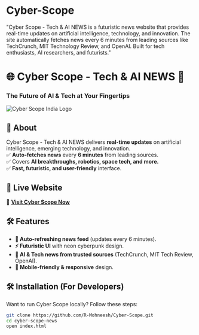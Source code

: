# Cyber-Scope
"Cyber Scope - Tech &amp; AI NEWS is a futuristic news website that provides real-time updates on artificial intelligence, technology, and innovation. The site automatically fetches news every 6 minutes from leading sources like TechCrunch, MIT Technology Review, and OpenAI. Built for tech enthusiasts, AI researchers, and futurists."
# 🌐 Cyber Scope - Tech & AI NEWS 🚀  
### **The Future of AI & Tech at Your Fingertips**  

![Cyber Scope India Logo]( https://sdmntprsouthcentralus.oaiusercontent.com/files/00000000-cab8-51f7-bee0-c57a42024e00/raw?se=2025-04-05T15%3A35%3A04Z&sp=r&sv=2024-08-04&sr=b&scid=1921878a-f3f1-5684-8017-64d50344d9a9&skoid=ae70be19-8043-4428-a990-27c58b478304&sktid=a48cca56-e6da-484e-a814-9c849652bcb3&skt=2025-04-04T20%3A09%3A06Z&ske=2025-04-05T20%3A09%3A06Z&sks=b&skv=2024-08-04&sig=CZyGvNlpQGHkYHxWkHRfiHVdRp2HQRs4fpXkdnP2IhQ%3D)  <!-- Replace with your actual logo URL -->

## 📢 About  
Cyber Scope - Tech & AI NEWS delivers **real-time updates** on artificial intelligence, emerging technology, and innovation.  
✅ **Auto-fetches news** every **6 minutes** from leading sources.  
✅ Covers **AI breakthroughs, robotics, space tech, and more.**  
✅ **Fast, futuristic, and user-friendly** interface.  

## 🚀 Live Website  
🔗 **[Visit Cyber Scope Now](https://github.com/R-Mohneesh/Cyber-Scope/)**  <!-- Replace with your actual GitHub Pages link -->

## 🛠️ Features  
- **🔄 Auto-refreshing news feed** (updates every 6 minutes).  
- **⚡ Futuristic UI** with neon cyberpunk design.  
- **📰 AI & Tech news from trusted sources** (TechCrunch, MIT Tech Review, OpenAI).  
- **📱 Mobile-friendly & responsive** design.  

## 🛠️ Installation (For Developers)  
Want to run Cyber Scope locally? Follow these steps:  
```sh
git clone https://github.com/R-Mohneesh/Cyber-Scope.git
cd cyber-scope-news
open index.html
